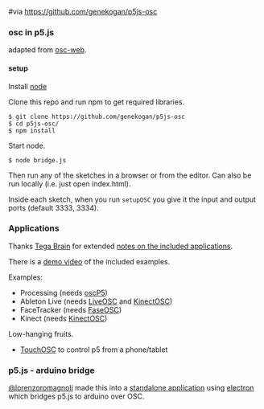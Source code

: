 #via https://github.com/genekogan/p5js-osc

### osc in p5.js

adapted from [osc-web](https://github.com/automata/osc-web).

#### setup

Install [node](https://nodejs.org/)

Clone this repo and run npm to get required libraries.

	$ git clone https://github.com/genekogan/p5js-osc
	$ cd p5js-osc/
	$ npm install
	
Start node.

    $ node bridge.js
	
Then run any of the sketches in a browser or from the editor. Can also be run locally (i.e. just open index.html). 

Inside each sketch, when you run `setupOSC` you give it the input and output ports (default 3333, 3334).

### Applications

Thanks [Tega Brain](https://github.com/tegacodes) for extended [notes on the included applications](https://github.com/genekogan/p5js-osc/blob/master/Applications.md).

There is a [demo video](https://vimeo.com/157024760) of the included examples.

Examples:
 - Processing (needs [oscP5](www.sojamo.de/oscP5))
 - Ableton Live (needs [LiveOSC](livecontrol.q3f.org/ableton-liveapi/liveosc/) and [KinectOSC](https://github.com/genekogan/KinectOSC/releases))
 - FaceTracker (needs [FaseOSC](https://github.com/kylemcdonald/ofxFaceTracker/releases))
 - Kinect (needs [KinectOSC](https://github.com/genekogan/KinectOSC/releases))

Low-hanging fruits.
 - [TouchOSC](http://hexler.net/software/touchosc) to control p5 from a phone/tablet

### p5.js - arduino bridge

[@lorenzoromagnoli](https://github.com/lorenzoromagnoli) made this into a [standalone application](https://github.com/lorenzoromagnoli/p5js-osc) using [electron](https://electron.atom.io/) which bridges p5.js to arduino over OSC.
